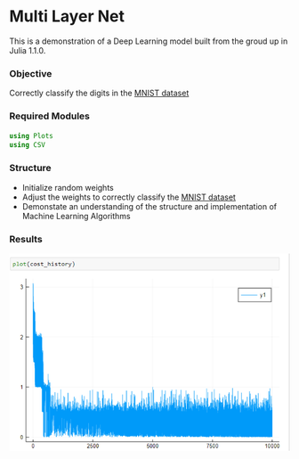 # Multi Layer Net
This is a demonstration of a Deep Learning model built from the groud up in Julia 1.1.0.
### Objective
Correctly classify the digits in the [MNIST dataset](http://yann.lecun.com/exdb/mnist/)
### Required Modules
```julia
using Plots
using CSV
```
### Structure
* Initialize random weights
* Adjust the weights to correctly classify the [MNIST dataset](http://yann.lecun.com/exdb/mnist/)
* Demonstate an understanding of the structure and implementation of Machine Learning Algorithms

### Results
![alt text](https://github.com/erichc91/DATA_4319/blob/master/Multi%20Layer%20Perceptron/Cost%20history.png)
